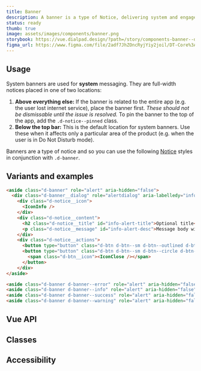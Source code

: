 ```yaml
---
title: Banner
description: A banner is a type of Notice, delivering system and engagement messaging. It is highly intrusive and should be used sparingly and appropriately.
status: ready
thumb: true
image: assets/images/components/banner.png
storybook: https://vue.dialpad.design/?path=/story/components-banner--default
figma_url: https://www.figma.com/file/2adf7JhZOncRyjYiy2joil/DT-Core%3A-Components-7?node-id=8922%3A20410&viewport=-178%2C151%2C0.23&t=xHutRjwo1o5zMTgT-11
---
```


<example-banner />

## Usage

System banners are used for **system** messaging. They are full-width notices placed in one of two locations:

1. **Above everything else:** If the banner is related to the entire app (e.g. the user lost internet service), place the banner first. <em>These should not be dismissable until the issue is resolved.</em> To pin the banner to the top of the app, add the `.d-notice--pinned` class.
2. **Below the top bar:** This is the default location for system banners. Use these when it affects only a particular area of the product (e.g. when the user is in Do Not Disturb mode).

Banners are a type of notice and so you can use the following [Notice](notice.md) styles in conjunction with `.d-banner`.

## Variants and examples

<example-banner />

```html
<aside class="d-banner" role="alert" aria-hidden="false">
  <div class="d-banner__dialog" role="alertdialog" aria-labelledy="info-alert-title" aria-describedby="info-alert-desc">
    <div class="d-notice__icon">
      <IconInfo />
    </div>
    <div class="d-notice__content">
      <h2 class="d-notice__title" id="info-alert-title">Optional title</h2>
      <p class="d-notice__message" id="info-alert-desc">Message body with <a href="#">a link.</a></p>
    </div>
    <div class="d-notice__actions">
      <button type="button" class="d-btn d-btn--sm d-btn--outlined d-btn--muted">Action</button>
      <button type="button" class="d-btn d-btn--sm d-btn--circle d-btn--muted js-example-notice-close" aria-label="Close">
        <span class="d-btn__icon"><IconClose /></span>
      </button>
    </div>
</aside>

<aside class="d-banner d-banner--error" role="alert" aria-hidden="false">…</aside>
<aside class="d-banner d-banner--info" role="alert" aria-hidden="false">…</aside>
<aside class="d-banner d-banner--success" role="alert" aria-hidden="false">…</aside>
<aside class="d-banner d-banner--warning" role="alert" aria-hidden="false">…</aside>
```

## Vue API

<component-vue-api component-name="banner" />

## Classes

<component-class-table component-name="banner"></component-class-table>

## Accessibility

<component-accessible-table component-name="banner"></component-accessible-table>

<script setup>
  import { accessible } from '@data/banner.json';
  import ExampleBanner from '@exampleComponents/ExampleBanner.vue';
</script>
